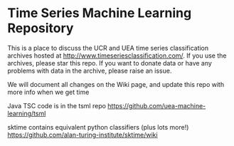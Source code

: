 # Time Series Machine Learning Repository

This is a place to discuss the UCR and UEA time series classification archives hosted at http://www.timeseriesclassification.com/. If you use the archives, please star this repo. If you want to donate data or have any problems with data in the archive, please raise an issue.

We will document all changes on the Wiki page, and update this repo with more info when we get time

Java TSC code is in the tsml repo
https://github.com/uea-machine-learning/tsml

sktime contains equivalent python classifiers (plus lots more!)
https://github.com/alan-turing-institute/sktime/wiki


